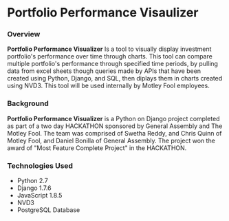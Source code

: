Portfolio Performance Visaulizer
=======

### Overview 
**Portfolio Performance Visualizer** Is a tool to visually display investment portfolio's performance over time through charts. This tool can compare multiple portfolio's performance through specified time periods, by pulling data from excel sheets though queries made by APIs that have been created using Python, Django, and SQL, then diplays them in charts created using NVD3. This tool will be used internally by Motley Fool employees.


### Background 
**Portfolio Performance Visualizer** is a Python on Django project completed as part of a two day HACKATHON sponsored by General Assembly and The Motley Fool. The team was comprised of Swetha Reddy, and Chris Quinn of Motley Fool, and 
Daniel Bonilla of General Assembly. The project won the award of "Most Feature Complete Project" in the HACKATHON.

### Technologies Used
* Python 2.7
* Django 1.7.6
* JavaScript 1.8.5
* NVD3
* PostgreSQL Database

